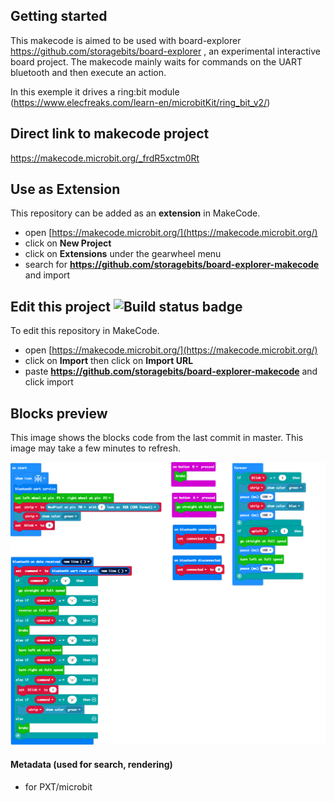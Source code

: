 
## Getting started

This makecode is aimed to be used with board-explorer https://github.com/storagebits/board-explorer , an experimental interactive board project.
The makecode mainly waits for commands on the UART bluetooth and then execute an action.

In this exemple it drives a ring:bit module (https://www.elecfreaks.com/learn-en/microbitKit/ring_bit_v2/)

## Direct link to makecode project 

https://makecode.microbit.org/_frdR5xctm0Rt

## Use as Extension

This repository can be added as an **extension** in MakeCode.

* open [https://makecode.microbit.org/](https://makecode.microbit.org/)
* click on **New Project**
* click on **Extensions** under the gearwheel menu
* search for **https://github.com/storagebits/board-explorer-makecode** and import

## Edit this project ![Build status badge](https://github.com/storagebits/board-explorer-makecode/workflows/MakeCode/badge.svg)

To edit this repository in MakeCode.

* open [https://makecode.microbit.org/](https://makecode.microbit.org/)
* click on **Import** then click on **Import URL**
* paste **https://github.com/storagebits/board-explorer-makecode** and click import

## Blocks preview

This image shows the blocks code from the last commit in master.
This image may take a few minutes to refresh.

![A rendered view of the blocks](https://github.com/storagebits/board-explorer-makecode/raw/master/.github/makecode/blocks.png)

#### Metadata (used for search, rendering)

* for PXT/microbit
<script src="https://makecode.com/gh-pages-embed.js"></script><script>makeCodeRender("{{ site.makecode.home_url }}", "{{ site.github.owner_name }}/{{ site.github.repository_name }}");</script>
